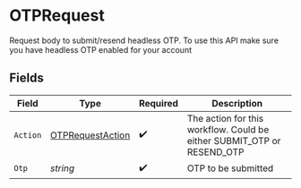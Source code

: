 # OTPRequest

Request body to submit/resend headless OTP. To use this API make sure you have headless OTP enabled for your account


## Fields

| Field                                                                  | Type                                                                   | Required                                                               | Description                                                            |
| ---------------------------------------------------------------------- | ---------------------------------------------------------------------- | ---------------------------------------------------------------------- | ---------------------------------------------------------------------- |
| `Action`                                                               | [OTPRequestAction](../../models/shared/otprequestaction.md)            | :heavy_check_mark:                                                     | The action for this workflow. Could be either SUBMIT_OTP or RESEND_OTP |
| `Otp`                                                                  | *string*                                                               | :heavy_check_mark:                                                     | OTP to be submitted                                                    |